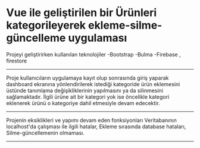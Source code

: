 # Vue ile geliştirilen bir Ürünleri kategorileyerek ekleme-silme-güncelleme uygulaması 


Projeyi geliştirirken kullanılan teknolojiler 
-Bootstrap 
-Bulma
-Firebase , firestore

-------------------------------


Proje kullanıcıların uygulamaya kayıt olup sonrasında giriş yaparak dashboard ekranına yönlendirilerek 
istediği kategoride ürün eklemesini üstünde tanımlama değişikliklerinin yapılmasını ya da silinmesini sağlamaktadır.
İlgili ürüne ait bir kategori yok ise öncelikle kategori eklenerek ürünü o kategoriye dahil etmesiyle devam edecektir.


-------------------------------


Projenin eksiklikleri ve yapımı devam eden fonksiyonları 
Veritabanının localhost'da çalışması ile ilgili hatalar,
Ekleme sırasında database hataları,
Silme-güncellemenin olmaması.


-------------------------------


